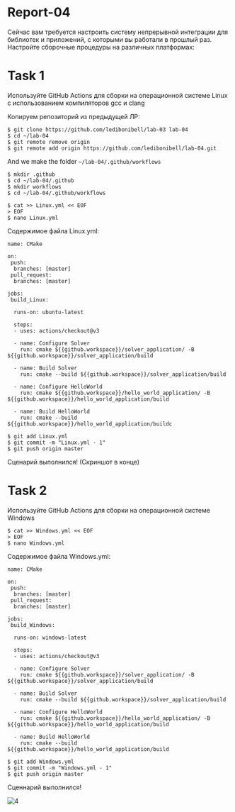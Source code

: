 # Report-04

Сейчас вам требуется настроить систему непрерывной интеграции для библиотек и приложений, с которыми вы работали в прошлый раз. Настройте сборочные процедуры на различных платформах:

# Task 1

Используйте GitHub Actions для сборки на операционной системе Linux с использованием компиляторов gcc и clang

Копируем репозиторий из предыдущей ЛР:

```
$ git clone https://github.com/ledibonibell/lab-03 lab-04
$ cd ~/lab-04
$ git remote remove origin
$ git remote add origin https://github.com/ledibonibell/lab-04.git
```

And we make the folder `~/lab-04/.github/workflows`
```
$ mkdir .github
$ cd ~/lab-04/.github
$ mkdir workflows
$ cd ~/lab-04/.github/workflows
```

```
$ cat >> Linux.yml << EOF
> EOF
$ nano Linux.yml
```

Содержимое файла Linux.yml:

```
name: CMake

on:
 push:
  branches: [master]
 pull_request:
  branches: [master]

jobs: 
 build_Linux:

  runs-on: ubuntu-latest

  steps:
  - uses: actions/checkout@v3

  - name: Configure Solver
    run: cmake ${{github.workspace}}/solver_application/ -B ${{github.workspace}}/solver_application/build

  - name: Build Solver
    run: cmake --build ${{github.workspace}}/solver_application/build

  - name: Configure HelloWorld
    run: cmake ${{github.workspace}}/hello_world_application/ -B ${{github.workspace}}/hello_world_application/build

  - name: Build HelloWorld
    run: cmake --build ${{github.workspace}}/hello_world_application/buildс
```

```
$ git add Linux.yml
$ git commit -m "Linux.yml - 1"
$ git push origin master
```

Сценарий выполнился! (Скриншот в конце)

# Task 2

Используйте GitHub Actions для сборки на операционной системе Windows

```
$ cat >> Windows.yml << EOF
> EOF
$ nano Windows.yml
```

Содержимое файла Windows.yml:

```
name: CMake

on:
 push:
  branches: [master]
 pull_request:
  branches: [master]

jobs: 
 build_Windows:

  runs-on: windows-latest

  steps:
  - uses: actions/checkout@v3

  - name: Configure Solver
    run: cmake ${{github.workspace}}/solver_application/ -B ${{github.workspace}}/solver_application/build

  - name: Build Solver
    run: cmake --build ${{github.workspace}}/solver_application/build

  - name: Configure HelloWorld
    run: cmake ${{github.workspace}}/hello_world_application/ -B ${{github.workspace}}/hello_world_application/build

  - name: Build HelloWorld
    run: cmake --build ${{github.workspace}}/hello_world_application/build
```

```
$ git add Windows.yml
$ git commit -m "Windows.yml - 1"
$ git push origin master
```

Сценнарий выполнился!

![4](https://github.com/Alinoos/lab-04/assets/126507425/25fc0671-6069-409f-8b86-c34981bba5da)
